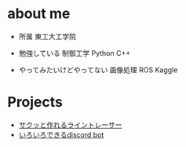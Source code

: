 # about me
- 所属
東工大工学院

- 勉強している
制御工学 Python C++

- やってみたいけどやってない
画像処理 ROS Kaggle 

# Projects
- [サクッと作れるライントレーサー](https://github.com/deIucq/linetracer)
- [いろいろできるdiscord bot](https://github.com/deIucq/Sensei-discord-bot)
<!---
deIucq/deIucq is a ✨ special ✨ repository because its `README.md` (this file) appears on your GitHub profile.
You can click the Preview link to take a look at your changes.
--->
